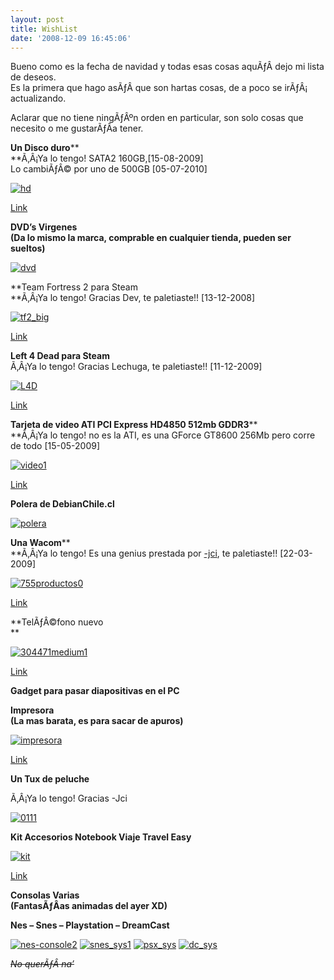 ```yaml
---
layout: post
title: WishList
date: '2008-12-09 16:45:06'
---
```



Bueno como es la fecha de navidad y todas esas cosas aquÃƒÂ­ dejo mi lista de deseos.  
 Es la primera que hago asÃƒÂ­ que son hartas cosas, de a poco se irÃƒÂ¡ actualizando.

Aclarar que no tiene ningÃƒÂºn orden en particular, son solo cosas que necesito o me gustarÃƒÂ­a tener.

**Un Disco duro****  
**Ã‚Â¡Ya lo tengo! SATA2 160GB,[15-08-2009]  
 Lo cambiÃƒÂ© por uno de 500GB [05-07-2010]

[![](http://carlos.debianchile.cl/wp-content/uploads/2008/12/hd.jpg "hd")](http://carlos.debianchile.cl/wp-content/uploads/2008/12/hd.jpg)

[Link](http://www.pcfactory.cl/ficha.php?id=8c7f4929-a8c0-4c76-839f-d0d5136254e1)

**DVD’s Virgenes  
 (Da lo mismo la marca, comprable en cualquier tienda, pueden ser sueltos)**

[![](http://carlos.debianchile.cl/wp-content/uploads/2008/12/dvd.jpg "dvd")](http://carlos.debianchile.cl/wp-content/uploads/2008/12/dvd.jpg)

**Team Fortress 2 para Steam  
**Ã‚Â¡Ya lo tengo! Gracias Dev, te paletiaste!! [13-12-2008]

[![](http://carlos.debianchile.cl/wp-content/uploads/2008/12/tf2_big-300x177.jpg "tf2_big")](http://carlos.debianchile.cl/wp-content/uploads/2008/12/tf2_big.jpg)

[Link](http://store.steampowered.com/app/440/)

**Left 4 Dead para Steam  
<span style="font-weight: normal;">Ã‚Â¡Ya lo tengo! Gracias Lechuga, te paletiaste!! [11-12-2009]</span>**

[![](http://sergiovaquero.files.wordpress.com/2008/09/left4dead.jpg "L4D")](http://carlos.debianchile.cl/wp-content/uploads/2008/12/tf2_big.jpg)

[Link](http://http://store.steampowered.com/app/500/)

**Tarjeta de video ATI <span class="style22">PCI Express HD4850 512mb GDDR3</span>****  
**Ã‚Â¡Ya lo tengo! no es la ATI, es una GForce GT8600 256Mb pero corre de todo [15-05-2009]

[![](http://carlos.debianchile.cl/wp-content/uploads/2008/12/video1-300x159.jpg "video1")](http://carlos.debianchile.cl/wp-content/uploads/2008/12/video1.jpg)

[Link](http://www.pcfactory.cl/ficha.php?id=6ca1b551-d453-4619-8d51-0ba80144465f)

**Polera de DebianChile.cl**

[![](http://carlos.debianchile.cl/wp-content/uploads/2008/12/polera-300x232.png "polera")](http://carlos.debianchile.cl/wp-content/uploads/2008/12/polera.png)

**Una Wacom****  
**Ã‚Â¡Ya lo tengo! Es una genius prestada por [-jci](http://jci.codemonkey.cl "-jci"), te paletiaste!! [22-03-2009]

[![](http://carlos.debianchile.cl/wp-content/uploads/2008/12/755productos0.jpg "755productos0")](http://carlos.debianchile.cl/wp-content/uploads/2008/12/755productos0.jpg)

[Link](http://www.globalmac.cl/productos-wk-bamboo-id-755.html)

**TelÃƒÂ©fono nuevo  
**

[![](http://carlos.debianchile.cl/wp-content/uploads/2008/12/304471medium1.jpg "304471medium1")](http://carlos.debianchile.cl/wp-content/uploads/2008/12/304471medium1.jpg)

[Link](http://www.entelpcs.cl/modequipos/ficha.iws?id_equipo=30447)

**Gadget para pasar diapositivas en el PC**

**Impresora  
 (La mas barata, es para sacar de apuros)**

[![](http://carlos.debianchile.cl/wp-content/uploads/2008/12/impresora-300x300.jpg "impresora")](http://carlos.debianchile.cl/wp-content/uploads/2008/12/impresora.jpg)

[Link](http://www.pcfactory.cl/ficha.php?id=64ec339e-3442-4490-95c6-358e75bc1348)

**Un Tux de peluche**

Ã‚Â¡Ya lo tengo! Gracias -Jci

[![](http://carlos.debianchile.cl/wp-content/uploads/2008/12/0111-300x225.jpg "0111")](http://carlos.debianchile.cl/wp-content/uploads/2008/12/0111.jpg)

**<span class="style22">Kit Accesorios Notebook Viaje Travel Easy</span>**

[![](http://carlos.debianchile.cl/wp-content/uploads/2008/12/kit-300x300.jpg "kit")](http://carlos.debianchile.cl/wp-content/uploads/2008/12/kit.jpg)

[Link](http://pcfactory.cl/ficha.php?id=c01f0809-920f-4ca5-b2a5-38c41fd7fa1b)

**Consolas Varias  
 (FantasÃƒÂ­as animadas del ayer XD)**

**Nes – Snes – Playstation – DreamCast**

[![](http://carlos.debianchile.cl/wp-content/uploads/2008/12/nes-console2.jpg "nes-console2")](http://carlos.debianchile.cl/wp-content/uploads/2008/12/nes-console2.jpg) [![](http://carlos.debianchile.cl/wp-content/uploads/2008/12/snes_sys1.jpg "snes_sys1")](http://carlos.debianchile.cl/wp-content/uploads/2008/12/snes_sys1.jpg) [![](http://carlos.debianchile.cl/wp-content/uploads/2008/12/psx_sys.jpg "psx_sys")](http://carlos.debianchile.cl/wp-content/uploads/2008/12/psx_sys.jpg) [![](http://carlos.debianchile.cl/wp-content/uploads/2008/12/dc_sys-150x150.jpg "dc_sys")](http://carlos.debianchile.cl/wp-content/uploads/2008/12/dc_sys.jpg)

*<span style="text-decoration: line-through;">No querÃƒÂ­ na’</span>*


